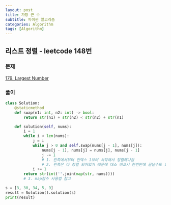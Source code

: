 ```yaml
---
layout: post
title: 가장 큰 수
subtitle: 파이썬 알고리즘 
categories: Algorithm
tags: [Algorithm]
---
```

## 리스트 정렬 - leetcode 148번

### 문제
[179. Largest Number](https://leetcode.com/problems/largest-number/)

### 풀이
```python
class Solution:
    @staticmethod
    def swap(n1: int, n2: int) -> bool:
        return str(n1) + str(n2) < str(n2) + str(n1)

    def solution(self, nums):
        i = 1
        while i < len(nums):
            j = i
            while j > 0 and self.swap(nums[j - 1], nums[j]):
                nums[j - 1], nums[j] = nums[j], nums[j - 1]
                j -= 1
                # 1. 왼쪽에서부터 인덱스 1부터 시작해서 정렬해나감
                # 2. 왼쪽은 다 정렬 되어있기 때문에 대소 비교시 한번만에 끝날수도 있어서 만약 전부 정렬되어있으면 O(n)도 가능
            i += 1
        return str(int(''.join(map(str, nums))))
        # 3. map함수 사용법 참고

s = [3, 30, 34, 5, 9]
result = Solution().solution(s)
print(result)
```